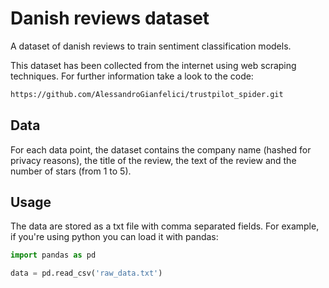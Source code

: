 # Danish reviews dataset
A dataset of danish reviews to train sentiment classification models. 

This dataset has been collected from the internet using web scraping techniques. For further information take a look to the code:
```html
https://github.com/AlessandroGianfelici/trustpilot_spider.git
```


## Data

For each data point, the dataset contains the company name (hashed for privacy reasons), the title of the review, the text of the review and the number of stars (from 1 to 5). 


## Usage

The data are stored as a txt file with comma separated fields. For example, if you're using python you can load it with pandas:

```python
import pandas as pd

data = pd.read_csv('raw_data.txt')
```

